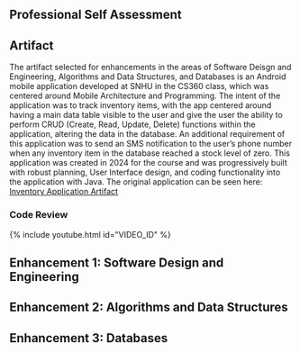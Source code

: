 ## Professional Self Assessment

## Artifact

The artifact selected for enhancements in the areas of Software Deisgn and Engineering, Algorithms and Data Structures, and Databases is an Android mobile application developed at SNHU in the CS360 class, which was centered around Mobile Architecture and Programming. The intent of the application was to track inventory items, with the app centered around having a main data table visible to the user and give the user the ability to perform CRUD (Create, Read, Update, Delete) functions within the application, altering the data in the database. An additional requirement of this application was to send an SMS notification to the user’s phone number when any inventory item in the database reached a stock level of zero. This application was created in 2024 for the course and was progressively built with robust planning, User Interface design, and coding functionality into the application with Java. The original application can be seen here:  
[Inventory Application Artifact](https://github.com/bcwells24/CS360/tree/main/Inventory%20Management%20App)

### Code Review
{% include youtube.html id="VIDEO_ID" %}

## Enhancement 1: Software Design and Engineering
## Enhancement 2: Algorithms and Data Structures 
## Enhancement 3: Databases


